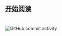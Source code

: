 ## [开始阅读](AIGC.mdd "原地起飞")<br><br>
![GitHub commit activity](https://img.shields.io/github/commit-activity/m/Masaicker/Masaicker?color=%E7%BB%BF%E8%89%B2&label=%E6%91%B8%E9%B1%BC%E9%A2%91%E7%8E%87&logo=github&style=plastic)
